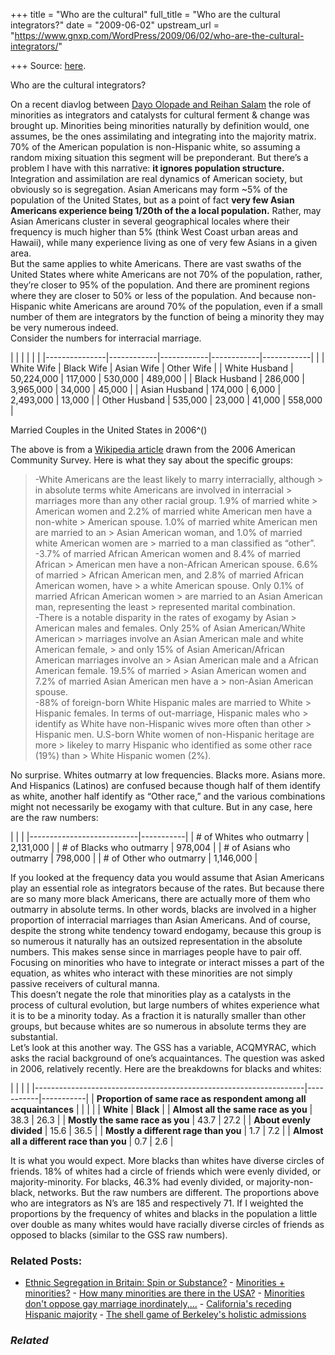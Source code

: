 +++
title = "Who are the cultural"
full_title = "Who are the cultural integrators?"
date = "2009-06-02"
upstream_url = "https://www.gnxp.com/WordPress/2009/06/02/who-are-the-cultural-integrators/"

+++
Source: [here](https://www.gnxp.com/WordPress/2009/06/02/who-are-the-cultural-integrators/).

Who are the cultural integrators?

On a recent diavlog between [Dayo Olopade and Reihan Salam](http://bloggingheads.tv/diavlogs/20109) the role of minorities as integrators and catalysts for cultural ferment & change was brought up. Minorities being minorities naturally by definition would, one assumes, be the ones assimilating and integrating into the majority matrix. 70% of the American population is non-Hispanic white, so assuming a random mixing situation this segment will be preponderant. But there’s a problem I have with this narrative: **it ignores population structure.** Integration and assimilation are real dynamics of American society, but obviously so is segregation. Asian Americans may form \~5% of the population of the United States, but as a point of fact **very few Asian Americans experience being 1/20th of the a local population.** Rather, may Asian Americans cluster in several geographical locales where their frequency is much higher than 5% (think West Coast urban areas and Hawaii), while many experience living as one of very few Asians in a given area.  
But the same applies to white Americans. There are vast swaths of the United States where white Americans are not 70% of the population, rather, they’re closer to 95% of the population. And there are prominent regions where they are closer to 50% or less of the population. And because non-Hispanic white Americans are around 70% of the population, even if a small number of them are integrators by the function of being a minority they may be very numerous indeed.  
Consider the numbers for interracial marriage.

|               |            |            |            |            | |---------------|------------|------------|------------|------------| |               | White Wife | Black Wife | Asian Wife | Other Wife | | White Husband | 50,224,000 | 117,000    | 530,000    | 489,000    | | Black Husband | 286,000    | 3,965,000  | 34,000     | 45,000     | | Asian Husband | 174,000    | 6,000      | 2,493,000  | 13,000     | | Other Husband | 535,000    | 23,000     | 41,000     | 558,000    |

Married Couples in the United States in 2006^([](#cite_note-census5-20))

The above is from a [Wikipedia article](https://en.wikipedia.org/wiki/Interracial_marriage#Census_Bureau_statistics) drawn from the 2006 American Community Survey. Here is what they say about the specific groups:

> -White Americans are the least likely to marry interracially, although > in absolute terms white Americans are involved in interracial > marriages more than any other racial group. 1.9% of married white > American women and 2.2% of married white American men have a non-white > American spouse. 1.0% of married white American men are married to an > Asian American woman, and 1.0% of married white American women are > married to a man classified as “other”.  
> -3.7% of married African American women and 8.4% of married African > American men have a non-African American spouse. 6.6% of married > African American men, and 2.8% of married African American women, have > a white American spouse. Only 0.1% of married African American women > are married to an Asian American man, representing the least > represented marital combination.  
> -There is a notable disparity in the rates of exogamy by Asian > American males and females. Only 25% of Asian American/White American > marriages involve an Asian American male and white American female, > and only 15% of Asian American/African American marriages involve an > Asian American male and a African American female. 19.5% of married > Asian American women and 7.2% of married Asian American men have a > non-Asian American spouse.  
> -88% of foreign-born White Hispanic males are married to White > Hispanic females. In terms of out-marriage, Hispanic males who > identify as White have non-Hispanic wives more often than other > Hispanic men. U.S-born White women of non-Hispanic heritage are more > likeley to marry Hispanic who identified as some other race (19%) than > White Hispanic women (2%).

No surprise. Whites outmarry at low frequencies. Blacks more. Asians more. And Hispanics (Latinos) are confused because though half of them identify as white, another half identify as “Other race,” and the various combinations might not necessarily be exogamy with that culture. But in any case, here are the raw numbers:

|                           |           | |---------------------------|-----------| | \# of Whites who outmarry | 2,131,000 | | \# of Blacks who outmarry | 978,004   | | \# of Asians who outmarry | 798,000   | | \# of Other who outmarry  | 1,146,000 |

If you looked at the frequency data you would assume that Asian Americans play an essential role as integrators because of the rates. But because there are so many more black Americans, there are actually more of them who outmarry in absolute terms. In other words, blacks are involved in a higher proportion of interracial marriages than Asian Americans. And of course, despite the strong white tendency toward endogamy, because this group is so numerous it naturally has an outsized representation in the absolute numbers. This makes sense since in marriages people have to pair off. Focusing on minorities who have to integrate or interact misses a part of the equation, as whites who interact with these minorities are not simply passive receivers of cultural manna.  
This doesn’t negate the role that minorities play as a catalysts in the process of cultural evolution, but large numbers of whites experience what it is to be a minority today. As a fraction it is naturally smaller than other groups, but because whites are so numerous in absolute terms they are substantial.  
Let’s look at this another way. The GSS has a variable, ACQMYRAC, which asks the racial background of one’s acquaintances. The question was asked in 2006, relatively recently. Here are the breakdowns for blacks and whites:

|                                                                   |           |           | |-------------------------------------------------------------------|-----------|-----------| | **Proportion of same race as respondent among all acquaintances** |           |           | |                                                                  | **White** | **Black** | | **Almost all the same race as you**                               | 38.3      | 26.3      | | **Mostly the same race as you**                                   | 43.7      | 27.2      | | **About evenly divided**                                          | 15.6      | 36.5      | | **Mostly a different rage than you**                              | 1.7       | 7.2       | | **Almost all a different race than you**                          | 0.7       | 2.6       |

It is what you would expect. More blacks than whites have diverse circles of friends. 18% of whites had a circle of friends which were evenly divided, or majority-minority. For blacks, 46.3% had evenly divided, or majority-non-black, networks. But the raw numbers are different. The proportions above who are integrators as N’s are 185 and respectively 71. If I weighted the proportions by the frequency of whites and blacks in the population a little over double as many whites would have racially diverse circles of friends as opposed to blacks (similar to the GSS raw numbers).

### Related Posts:

- [Ethnic Segregation in Britain: Spin or
  Substance?](https://www.gnxp.com/WordPress/2005/11/22/ethnic-segregation-in-britain-spin-or-substance/) - [Minorities +
  minorities?](https://www.gnxp.com/WordPress/2008/03/24/minorities-minorities/) - [How many minorities are there in the
  USA?](https://www.gnxp.com/WordPress/2012/01/07/how-many-minorities-are-there-in-the-usa/) - [Minorities don't oppose gay marriage
  inordinately,…](https://www.gnxp.com/WordPress/2009/05/14/minorities-dont-oppose-gay-marriage-inordinately-blacks-do/) - [California's receding Hispanic
  majority](https://www.gnxp.com/WordPress/2015/06/05/californias-receding-hispanic-majority/) - [The shell game of Berkeley's holistic
  admissions](https://www.gnxp.com/WordPress/2013/08/03/the-shell-game-of-berkeleys-holistic-admissions/)

### *Related*

[](https://www.addtoany.com/add_to/facebook?linkurl=https%3A%2F%2Fwww.gnxp.com%2FWordPress%2F2009%2F06%2F02%2Fwho-are-the-cultural-integrators%2F&linkname=Who%20are%20the%20cultural%20integrators%3F "Facebook")[](https://www.addtoany.com/add_to/twitter?linkurl=https%3A%2F%2Fwww.gnxp.com%2FWordPress%2F2009%2F06%2F02%2Fwho-are-the-cultural-integrators%2F&linkname=Who%20are%20the%20cultural%20integrators%3F "Twitter")[](https://www.addtoany.com/add_to/email?linkurl=https%3A%2F%2Fwww.gnxp.com%2FWordPress%2F2009%2F06%2F02%2Fwho-are-the-cultural-integrators%2F&linkname=Who%20are%20the%20cultural%20integrators%3F "Email")[](https://www.addtoany.com/share)
